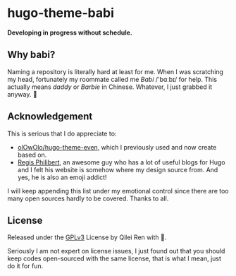 # hugo-theme-babi

**Developing in progress without schedule.**

## Why babi?

Naming a repository is literally hard at least for me. When I was scratching my head, fortunately my roommate called me *Babi* /'bɑːbɪ/ for help. This actually means *daddy* or *Barbie* in Chinese. Whatever, I just grabbed it anyway. 🤪

## Acknowledgement

This is serious that I do appreciate to: 

* [olOwOlo/hugo-theme-even](https://github.com/olOwOlo/hugo-theme-even), which I previously used and now create based on.
* [Regis Philibert](https://regisphilibert.com/), an awesome guy who has a lot of useful blogs for Hugo and I felt his website is somehow where my design source from. And yes, he is also an emoji addict!

I will keep appending this list under my emotional control since there are too many open sources hardly to be covered. Thanks to all.

## License

Released under the [GPLv3](https://www.gnu.org/licenses/gpl-3.0.html) License by Qilei Ren with 💝.

Seriously I am not expert on license issues, I just found out that you should keep codes open-sourced with the same license, that is what I mean, just do it for fun. 